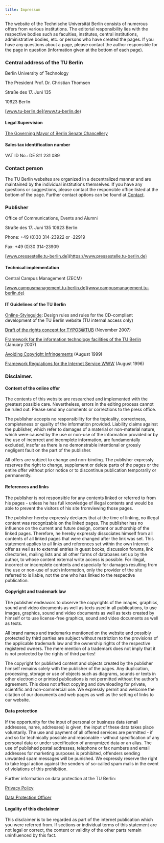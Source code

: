 ```yaml
---
title: Impressum
---
```


The website of the Technische Universität Berlin consists of numerous offers from various institutions. The editorial responsibility lies with the respective bodies such as faculties, institutes, central institutions, administrative bodies, etc. or persons who have created the pages. If you have any questions about a page, please contact the author responsible for the page in question (information given at the bottom of each page).

### Central address of the TU Berlin

Berlin University of Technology

The President Prof. Dr. Christian Thomsen

Straße des 17. Juni 135

10623 Berlin

[www.tu-berlin.de](www.tu-berlin.de)

#### Legal Supervision

[The Governing Mayor of Berlin
Senate Chancellery](https://www.berlin.de/rbmskzl/)

#### Sales tax identification number

VAT ID No.: DE 811 231 089

### Contact person

The TU Berlin websites are organized in a decentralized manner and are maintained by the individual institutions themselves. If you have any questions or suggestions, please contact the responsible office listed at the bottom of the page. Further contact options can be found at [Contact](https://www.tu.berlin/footer/kontakt/).

### Publisher

Office of Communications, Events and Alumni

Straße des 17. Juni 135
10623 Berlin

Phone: +49 (0)30 314-23922 or -22919

Fax: +49 (0)30 314-23909

[www.pressestelle.tu-berlin.de](https://www.pressestelle.tu-berlin.de)

#### Technical implementation

Central Campus Management (ZECM)

[www.campusmanagement.tu-berlin.de](www.campusmanagement.tu-berlin.de)

#### IT Guidelines of the TU Berlin

[Online-Styleguide](https://www.pressestelle.tu-berlin.de/styleguide/): Design rules and rules for the CD-compliant development of the TU Berlin website (TU internal access only)

[Draft of the rights concept for TYPO3@TUB](https://www.vsp.tu-berlin.de/fileadmin/fg38/dokumentation/pdf/071101_rechtekonzept.pdf) (November 2007)

[Framework for the information technology facilities of the TU Berlin](https://www.vsp.tu-berlin.de/fileadmin/a40000000/tubIT/ordnungen/rahmenordnung-it.pdf) (January 2007)

[Avoiding Copyright Infringements](https://www.vsp.tu-berlin.de/fileadmin/a40000000/tubIT/ordnungen/ie1-99-08-03.html) (August 1999)

[Framework Regulations for the Internet Service WWW](https://www.vsp.tu-berlin.de/fileadmin/a40000000/tubIT/ordnungen/www-richtlinien.html) (August 1996)

### Disclaimer.

#### Content of the online offer

The contents of this website are researched and implemented with the greatest possible care. Nevertheless, errors in the editing process cannot be ruled out. Please send any comments or corrections to the press office.

The publisher accepts no responsibility for the topicality, correctness, completeness or quality of the information provided. Liability claims against the publisher, which refer to damages of a material or non-material nature, which were caused by the use or non-use of the information provided or by the use of incorrect and incomplete information, are fundamentally excluded, insofar as there is no demonstrable intentional or grossly negligent fault on the part of the publisher.

All offers are subject to change and non-binding. The publisher expressly reserves the right to change, supplement or delete parts of the pages or the entire offer without prior notice or to discontinue publication temporarily or permanently.

#### References and links

The publisher is not responsible for any contents linked or referred to from his pages - unless he has full knowledge of illegal contents and would be able to prevent the visitors of his site fromviewing those pages.

The publisher hereby expressly declares that at the time of linking, no illegal content was recognizable on the linked pages. The publisher has no influence on the current and future design, content or authorship of the linked pages. Therefore, he hereby expressly dissociates himself from all contents of all linked pages that were changed after the link was set. This statement applies to all links and references set within the own Internet offer as well as to external entries in guest books, discussion forums, link directories, mailing lists and all other forms of databases set up by the author, to whose content external write access is possible. For illegal, incorrect or incomplete contents and especially for damages resulting from the use or non-use of such information, only the provider of the site referred to is liable, not the one who has linked to the respective publication.

#### Copyright and trademark law

The publisher endeavors to observe the copyrights of the images, graphics, sound and video documents as well as texts used in all publications, to use images, graphics, sound and video documents as well as texts created by himself or to use license-free graphics, sound and video documents as well as texts.

All brand names and trademarks mentioned on the website and possibly protected by third parties are subject without restriction to the provisions of the applicable trademark law and the ownership rights of the respective registered owners. The mere mention of a trademark does not imply that it is not protected by the rights of third parties!

The copyright for published content and objects created by the publisher himself remains solely with the publisher of the pages. Any duplication, processing, storage or use of objects such as diagrams, sounds or texts in other electronic or printed publications is not permitted without the author's agreement. This does not affect copying and downloading for private, scientific and non-commercial use. We expressly permit and welcome the citation of our documents and web pages as well as the setting of links to our website.

#### Data protection

If the opportunity for the input of personal or business data (email addresses, name, addresses) is given, the input of these data takes place voluntarily. The use and payment of all offered services are permitted - if and so far technically possible and reasonable - without specification of any personal data or under specification of anonymized data or an alias. The use of published postal addresses, telephone or fax numbers and email addresses for marketing purposes is prohibited, offenders sending unwanted spam messages will be punished. We expressly reserve the right to take legal action against the senders of so-called spam mails in the event of violations of this prohibition.

Further information on data protection at the TU Berlin:

[Privacy Policy](https://www.tu-berlin.de/allgemeine_seiten/datenschutz/)

[Data Protection Officer](https://www.tu-berlin.de/?id=18825)

#### Legality of this disclaimer

This disclaimer is to be regarded as part of the internet publication which you were referred from. If sections or individual terms of this statement are not legal or correct, the content or validity of the other parts remain uninfluenced by this fact.
